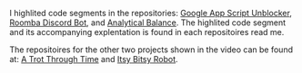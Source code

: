 I highlited code segments in the repositories: [Google App Script Unblocker](https://github.com/NathanDonagi/Google-App-Script-Unblocker), [Roomba Discord Bot](https://github.com/NathanDonagi/Roomba-Discord-Bot), and [Analytical Balance](https://github.com/NathanDonagi/Analytical-Balance). The highlited code segment and its accompanying explentation is found in each repositoires read me.

The repositoires for the other two projects shown in the video can be found at: [A Trot Through Time](https://github.com/NathanDonagi/A-Trot-Through-Time) and [Itsy Bitsy Robot](https://github.com/NathanDonagi/Itsy-Bitsy-Robot).
